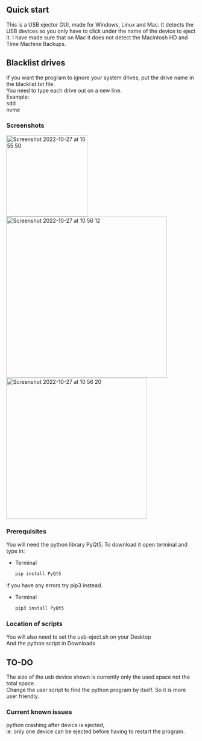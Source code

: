 
<!-- USB Ejector -->
## Quick start

This is a USB ejector GUI, made for Windows, Linux and Mac.
It detects the USB devices so you only have to click under the name of the device to eject it.
I have made sure that on Mac it does not detect the Macintosh HD and Time Machine Backups.  

## Blacklist drives  
If you want the program to ignore your system drives, put the drive name in the blacklist.txt file.  
You need to type each drive out on a new line.  
Example:  
sdd  
nvme


### Screenshots
<img width="215" alt="Screenshot 2022-10-27 at 10 55 50" src="https://user-images.githubusercontent.com/39049727/198242006-3a068644-c410-4bf6-81db-77d437318b1c.png">
<img width="426" alt="Screenshot 2022-10-27 at 10 56 12" src="https://user-images.githubusercontent.com/39049727/198242012-a63ec82f-f19f-4555-9747-497352d656b2.png">
<img width="373" alt="Screenshot 2022-10-27 at 10 56 20" src="https://user-images.githubusercontent.com/39049727/198242013-8e99972d-fa82-4678-92b6-0bd9a7fb2af0.png">  


### Prerequisites

You will need the python library PyQt5.
To download it open terminal and type in:
* Terminal
  ```sh
  pip install PyQt5
  ```
if you have any errors try pip3 instead.
* Terminal
  ```sh
  pip3 install PyQt5
  ```
### Location of scripts
You will also need to set the usb-eject.sh on your Desktop  
And the python script in Downloads  

## TO-DO
The size of the usb device shown is currently only the used space not the total space.  
Change the user script to find the python program by itself. So it is more user friendly.  

### Current known issues
python crashing after device is ejected,  
ie. only one device can be ejected before having to restart the program.  
